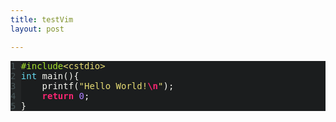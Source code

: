 ```yaml
---
title: testVim
layout: post

---
```


<style type="text/css">
pre { white-space: pre-wrap; font-family: monospace; color: #f8f8f2; background-color: #1b1d1e; }
body { font-family: monospace; color: #f8f8f2; }
* { font-size: 1em; }
.String { color: #e6db74; }
.Number { color: #ae81ff; }
.Statement { color: #f92672; font-weight: bold; }
.LineNr { color: #465457; background-color: #232526; padding-bottom: 1px; }
.PreProc { color: #a6e22e; }
.Type { color: #66d9ef; }
.SpecialChar { color: #f92672; font-weight: bold; }
</style>

<script type='text/javascript'>

/* function to open any folds containing a jumped-to line before jumping to it */
function JumpToLine()
{
  var lineNum;
  lineNum = window.location.hash;
  lineNum = lineNum.substr(1); /* strip off '#' */

  if (lineNum.indexOf('L') == -1) {
    lineNum = 'L'+lineNum;
  }
  lineElem = document.getElementById(lineNum);
  /* Always jump to new location even if the line was hidden inside a fold, or
   * we corrected the raw number to a line ID.
   */
  if (lineElem) {
    lineElem.scrollIntoView(true);
  }
  return true;
}
if ('onhashchange' in window) {
  window.onhashchange = JumpToLine;
}

</script>
</head>
<body onload='JumpToLine();'>
<pre id='vimCodeElement'>
<span id="L1" class="LineNr">1 </span><span class="PreProc">#include</span><span class="String">&lt;cstdio&gt;</span>
<span id="L2" class="LineNr">2 </span><span class="Type">int</span> main(){
<span id="L3" class="LineNr">3 </span>    printf(<span class="String">&quot;Hello World!</span><span class="SpecialChar">\n</span><span class="String">&quot;</span>);
<span id="L4" class="LineNr">4 </span>    <span class="Statement">return</span> <span class="Number">0</span>;
<span id="L5" class="LineNr">5 </span>}
</pre>

